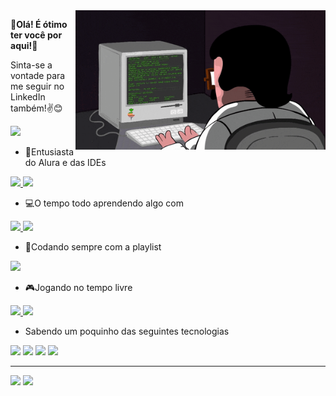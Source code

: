 <img src = "giphy.gif" width = "400px" align = "right">

**🤍Olá! É ótimo ter você por aqui!🤍**

Sinta-se a vontade para me seguir no LinkedIn também!✌️😊
<div id= "badges">
<a href = "https://www.linkedin.com/in/victorwillian/">
  <img src="https://img.shields.io/badge/LinkedIn-blue?style=for-the-badge&logo=linkedin&logoColor=white" alt"LinkedIn Badge"/>
</a>
 <div>
 
- 💙Entusiasta do Alura e das IDEs 
<div id= "badges1">
<a href = "https://www.jetbrains.com/pt-br/pycharm/">
  <img src="https://img.shields.io/badge/pycharm-143?style=for-the-badge&logo=pycharm&logoColor=black&color=black&labelColor=green">
</a>
<a href = "https://code.visualstudio.com/">
  <img src="https://img.shields.io/badge/Visual%20Studio%20Code-0078d7.svg?style=for-the-badge&logo=visual-studio-code&logoColor=white">
</a>
 <div>
 
- 💻O tempo todo aprendendo algo com 
<div id= "badges2">
<a href = "https://www.freecodecamp.org/">
  <img src="https://img.shields.io/badge/Freecodecamp-%23123.svg?&style=for-the-badge&logo=freecodecamp&logoColor=green">
</a>
<a href = "https://stackoverflow.co/">
  <img src="https://img.shields.io/badge/-Stackoverflow-FE7A16?style=for-the-badge&logo=stack-overflow&logoColor=white">
</a>
 <div>
 
- 🎵Codando sempre com a playlist 
<div id= "badges3">
<a href = "https://open.spotify.com/playlist/7CuEa7YAAUjRjHXcMj9NDi?si=3d9ad15a94f6490a">
  <img src="https://img.shields.io/badge/Spotify-1ED760?style=for-the-badge&logo=spotify&logoColor=white">
</a>
 <div>
 
- 🎮Jogando no tempo livre                                               
<div id= "badges4">
<a href = "https://www.xbox.com/pt-BR/?xr=mebarnav">
  <img src="https://img.shields.io/badge/xbox-%23107C10.svg?style=for-the-badge&logo=xbox&logoColor=white">
</a>
<a href = "https://store.steampowered.com/?l=brazilian">
  <img src="https://img.shields.io/badge/steam-%23000000.svg?style=for-the-badge&logo=steam&logoColor=white">
</a>
 <div>
                    

- Sabendo um poquinho das seguintes tecnologias
<div>
  <img src="https://img.shields.io/badge/html5-%23E34F26.svg?style=for-the-badge&logo=html5&logoColor=white">
  <img src="https://img.shields.io/badge/css3-%231572B6.svg?style=for-the-badge&logo=css3&logoColor=white">
  <img src="https://img.shields.io/badge/javascript-%23323330.svg?style=for-the-badge&logo=javascript&logoColor=%23F7DF1E">
  <img src="https://img.shields.io/badge/python-3670A0?style=for-the-badge&logo=python&logoColor=ffdd54">
<div>

--- 

<div align = "left">
<img width = "500px" src="https://github-readme-stats.vercel.app/api/top-langs/?username=victorwillianpr&show_icons=true&theme=bear&count_private=true"/>
<img width = "400px" src="https://github-readme-stats.vercel.app/api?username=victorwillianpr&show_icons=true&show_icons=true&theme=bear&count_private=true" />
</div>




